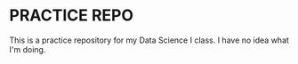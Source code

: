 # PRACTICE REPO

This is a practice repository for my Data Science I class. I have no idea what I'm doing.
